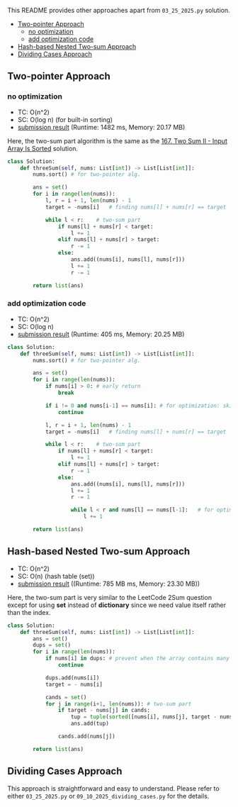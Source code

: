 This README provides other approaches apart from `03_25_2025.py` solution.

- [Two-pointer Approach](#two-pointer-approach)
  - [no optimization](#no-optimization)
  - [add optimization code](#add-optimization-code)
- [Hash-based Nested Two-sum Approach](#hash-based-nested-two-sum-approach)
- [Dividing Cases Approach](#dividing-cases-approach)


## Two-pointer Approach

### no optimization

- TC: O(n^2)
- SC: O(log n) (for built-in sorting)
- [submission result](https://leetcode.com/problems/3sum/submissions/1586248590/) (Runtime: 1482 ms, Memory: 20.17 MB)

Here, the two-sum part algorithm is the same as the [167. Two Sum II - Input Array Is Sorted](https://leetcode.com/problems/two-sum-ii-input-array-is-sorted) solution.

```python
class Solution:
    def threeSum(self, nums: List[int]) -> List[List[int]]:
        nums.sort() # for two-pointer alg.

        ans = set()
        for i in range(len(nums)):
            l, r = i + 1, len(nums) - 1
            target = -nums[i]   # finding nums[l] + nums[r] == target

            while l < r:    # two-sum part
                if nums[l] + nums[r] < target:
                    l += 1
                elif nums[l] + nums[r] > target:
                    r -= 1
                else:
                    ans.add((nums[i], nums[l], nums[r]))
                    l += 1
                    r -= 1

        return list(ans)
```

### add optimization code
- TC: O(n^2)
- SC: O(log n)
- [submission result](https://leetcode.com/problems/3sum/submissions/1586248462/) (Runtime: 405 ms, Memory: 20.25 MB)

```python
class Solution:
    def threeSum(self, nums: List[int]) -> List[List[int]]:
        nums.sort() # for two-pointer alg.

        ans = set()
        for i in range(len(nums)):
            if nums[i] > 0: # early return
                break

            if i != 0 and nums[i-1] == nums[i]: # for optimization: skipping previously checked smallest number
                continue

            l, r = i + 1, len(nums) - 1
            target = -nums[i]   # finding nums[l] + nums[r] == target

            while l < r:    # two-sum part
                if nums[l] + nums[r] < target:
                    l += 1
                elif nums[l] + nums[r] > target:
                    r -= 1
                else:
                    ans.add((nums[i], nums[l], nums[r]))
                    l += 1
                    r -= 1

                    while l < r and nums[l] == nums[l-1]:   # for optimization: skipping previously checked middle number
                        l += 1

        return list(ans)
```

## Hash-based Nested Two-sum Approach

- TC: O(n^2)
- SC: O(n) (hash table (set))
- [submission result](https://leetcode.com/problems/3sum/submissions/1586249261/) ((Runtime: 785 MB ms, Memory: 23.30 MB))

Here, the two-sum part is very similar to the LeetCode 2Sum question except for using **set** instead of **dictionary** since we need value itself rather than the index.

```python
class Solution:
    def threeSum(self, nums: List[int]) -> List[List[int]]:
        ans = set()
        dups = set()
        for i in range(len(nums)):
            if nums[i] in dups: # prevent when the array contains many repeated values (without this, TLE occurs for the test case with 3,000 zeros)
                continue

            dups.add(nums[i])
            target = - nums[i]

            cands = set()
            for j in range(i+1, len(nums)): # two-sum part
                if target - nums[j] in cands:
                    tup = tuple(sorted([nums[i], nums[j], target - nums[j]]))   # target - nums[j] == - (nums[i] + nums[j])
                    ans.add(tup)

                cands.add(nums[j])

        return list(ans)
```


## Dividing Cases Approach

This approach is straightforward and easy to understand. Please refer to either `03_25_2025.py` or `09_10_2025_dividing_cases.py` for the details.